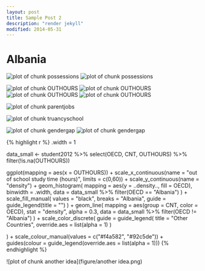 ```yaml
---
layout: post
title: Sample Post 2
description: "render jekyll"
modified: 2014-05-31
---
```


Albania
=============






![plot of chunk possessions](figure/possessions1.png) ![plot of chunk possessions](figure/possessions2.png) 


![plot of chunk OUTHOURS](figure/OUTHOURS1.png) ![plot of chunk OUTHOURS](figure/OUTHOURS2.png) ![plot of chunk OUTHOURS](figure/OUTHOURS3.png) ![plot of chunk OUTHOURS](figure/OUTHOURS4.png) 

![plot of chunk parentjobs](figure/parentjobs.png) 


![plot of chunk truancyschool](figure/truancyschool.png) 


![plot of chunk gendergap](figure/gendergap1.png) ![plot of chunk gendergap](figure/gendergap2.png) 


{% highlight r %}
.width = 1

data_small <- 
  student2012 %>%
  select(OECD, CNT, OUTHOURS) %>%
  filter(!is.na(OUTHOURS))

ggplot(mapping = aes(x = OUTHOURS)) + 
  scale_x_continuous(name = "out of school study time (hours)", limits = c(0,60)) +
  scale_y_continuous(name = "density") +
  geom_histogram(
    mapping = aes(y = ..density.., fill = OECD), 
    binwidth = .width,
    data = data_small %>% filter(OECD == "Albania")
  ) + 
  scale_fill_manual(
    values = "black",
    breaks = "Albania",
    guide = guide_legend(title = "")
  ) + 
  geom_line(
    mapping = aes(group = CNT, color = OECD), 
    stat = "density", 
    alpha = 0.3,
    data = data_small %>% filter(OECD != "Albania")
  ) +
  scale_color_discrete(
    guide = guide_legend(
      title = "Other Countries",
      override.aes = list(alpha = 1)
    )
    
  ) +
  scale_colour_manual(values = c("#f4a582", "#92c5de")) + guides(colour = guide_legend(override.aes = list(alpha = 1)))
{% endhighlight %}

![plot of chunk another idea](figure/another idea.png) 
